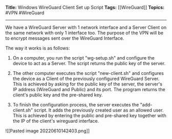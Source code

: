 **Title:** Windows WireGuard Client Set up Script
**Tags:** [[WireGuard]]
**Topics:** #VPN #WireGuard

---

We have a WireGuard Server with 1 network interface and a Server Client on the same network with only 1 interface too. 
The purpose of the VPN will be to encrypt messages sent over the WireGuard Interface.

The way it works is as follows:
1. On a computer, you run the script "wg-setup.sh" and configure the device to act as a Server. The script returns the public key of the server.

2. The other computer executes the script "new-client.sh" and configures the device as a Client of the previously configured WireGuard Server. This is achieved by asking for the public key of the server, the server's IP address (WireGuard and Public) and its port. The program returns the client's public key and the pre-shared key.

3. To finish the configuration process, the server executes the "add-client.sh" script. It adds the previously created user as an allowed user. This is achieved by entering the public and pre-shared key together with the IP of the client's wireguard interface.

![[Pasted image 20220610142403.png]]
